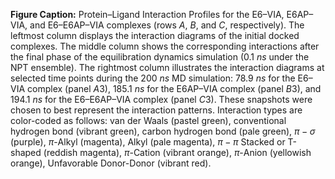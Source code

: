 **Figure Caption:** Protein–Ligand Interaction Profiles for the E6–VIA, E6AP–VIA, and E6–E6AP–VIA complexes (rows $A$, $B$, and $C$, respectively). The leftmost column displays the interaction diagrams of the initial docked complexes. The middle column shows the corresponding interactions after the final phase of the equilibration dynamics simulation ($0.1$ $ns$ under the NPT ensemble). The rightmost column illustrates the interaction diagrams at selected time points during the $200$ $ns$ MD simulation: $78.9$ $ns$ for the E6–VIA complex (panel $A3$), $185.1$ $ns$ for the E6AP–VIA complex (panel $B3$), and $194.1$ $ns$ for the E6–E6AP–VIA complex (panel $C3$). These snapshots were chosen to best represent the interaction patterns. Interaction types are color-coded as follows: van der Waals (pastel green), conventional hydrogen bond (vibrant green), carbon hydrogen bond (pale green), $\pi-\sigma$ (purple), $\pi$-Alkyl (magenta), Alkyl (pale magenta), $\pi-\pi$ Stacked or T-shaped (reddish magenta), $\pi$-Cation (vibrant orange), $\pi$-Anion (yellowish orange), Unfavorable Donor-Donor (vibrant red).
